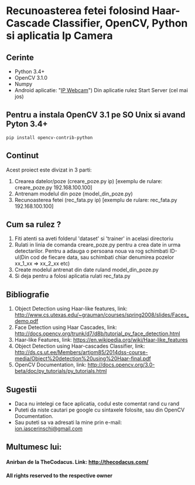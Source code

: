 # Recunoasterea fetei folosind Haar-Cascade Classifier, OpenCV, Python si aplicatia Ip Camera

## Cerinte
- Python 3.4+
- OpenCV 3.1.0
- Numpy
- Android aplicatie: "[IP Webcam](https://play.google.com/store/apps/details?id=com.pas.webcam&hl=en)")
   Din aplicatie rulez Start Server (cel mai jos)

## Pentru a instala OpenCV 3.1 pe SO Unix si avand Pyton 3.4+
`pip install opencv-contrib-python`

## Continut
Acest proiect este divizat in 3 parti:
1. Crearea datelor/poze (creare_poze.py ip)
   [exemplu de rulare: creare_poze.py 192.168.100.100]
2. Antrenam modelul din poze (model_din_poze.py)
3. Recunoasterea fetei (rec_fata.py ip)
   [exemplu de rulare: rec_fata.py 192.168.100.100]

## Cum sa rulez ?
1. Fiti atenti sa aveti folderul 'dataset' si 'trainer' in acelasi directoriu
2. Rulati in linia de comanda creare_poze.py pentru a crea date in urma detectarilor. Pentru a adauga o persoana noua va rog schimbati ID-ul(Din cod de fiecare data, sau schimbati chiar denumirea pozelor xx_1_xx => xx_2_xx etc)
3. Create modelul antrenat din date ruland model_din_poze.py
4. Si deja pentru a folosi aplicatia rulati rec_fata.py

## Bibliografie
1. Object Detection using Haar-like features, link: http://www.cs.utexas.edu/~grauman/courses/spring2008/slides/Faces_demo.pdf
2. Face Detection using Haar Cascades, link: http://docs.opencv.org/trunk/d7/d8b/tutorial_py_face_detection.html
3. Haar-like Features, link: https://en.wikipedia.org/wiki/Haar-like_features
4. Object Detection using Haar-cascades Classifier, link: http://ds.cs.ut.ee/Members/artjom85/2014dss-course-media/Object%20detection%20using%20Haar-final.pdf
5. OpenCV Documentation, link: http://docs.opencv.org/3.0-beta/doc/py_tutorials/py_tutorials.html

## Sugestii
- Daca nu intelegi ce face aplicatia, codul este comentat rand cu rand
- Puteti da niste cautari pe google cu sintaxele folosite, sau din OpenCV Documentation.
- Sau puteti sa va adresati la mine prin e-mail: ion.iascerinschi@gmail.com

## Multumesc lui:
#### Anirban de la TheCodacus. Link: http://thecodacus.com/
#### All rights reserved to the respective owner
